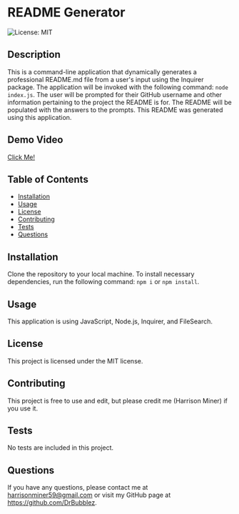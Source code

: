# README Generator
![License: MIT](https://img.shields.io/badge/License-MIT-yellow.svg)
## Description
This is a command-line application that dynamically generates a professional README.md file from a user's input using the Inquirer package. 
The application will be invoked with the following command: `node index.js`. The user will be prompted for their GitHub username and other 
information pertaining to the project the README is for. The README will be populated with the answers to the prompts. This README was generated
using this application.
## Demo Video
[Click Me!](https://www.youtube.com/watch?v=9QX6Z3Z6Z0M)
## Table of Contents
- [Installation](#installation)
- [Usage](#usage)
- [License](#license)
- [Contributing](#contributing)
- [Tests](#tests)
- [Questions](#questions)
## Installation
Clone the repository to your local machine.
To install necessary dependencies, run the following command: `npm i` or `npm install`.
## Usage
This application is using JavaScript, Node.js, Inquirer, and FileSearch.
## License
This project is licensed under the MIT license.
## Contributing
This project is free to use and edit, but please credit me (Harrison Miner) if you use it.
## Tests
No tests are included in this project.
## Questions
If you have any questions, please contact me at harrisonminer59@gmail.com or visit my GitHub page at https://github.com/DrBubblez.
